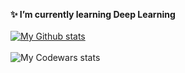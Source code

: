 **✨ I’m currently learning Deep Learning**
<br>
<br>
[![My Github stats](https://github-readme-stats.vercel.app/api?username=boredvoideater&count_private=true&show_icons=true&theme=jolly&hide_rank=false)](https://github.com/anuraghazra/github-readme-stats)
<br>
<br>
![My Codewars stats](https://github.r2v.ch/codewars?user=BoredVoidEater&name=true&theme=purple_dark)
